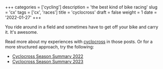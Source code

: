+++
categories = ['cycling']
description = 'the best kind of bike racing'
slug = 'cx'
tags = ['cx', 'races']
title = 'cyclocross'
draft = false
weight = 1
date = '2022-01-27'
+++

You ride around in a field and sometimes have to get off your bike and carry it. It's awesome.

Read more about my experiences with [cyclocross](../../tags/cx/) in those posts. Or for a more structured approach, try the following:

* [Cyclocross Season Summary 2022](../cxseason2022/)
* [Cyclocross Season Summary 2023](../cxseason2023/)